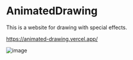 # AnimatedDrawing
This is a website for drawing with special effects.

https://animated-drawing.vercel.app/

![image](https://github.com/gabrielrbarbosa23/AnimatedDrawing/assets/110126012/222cf09d-65f1-466e-afce-4a129c531538)
